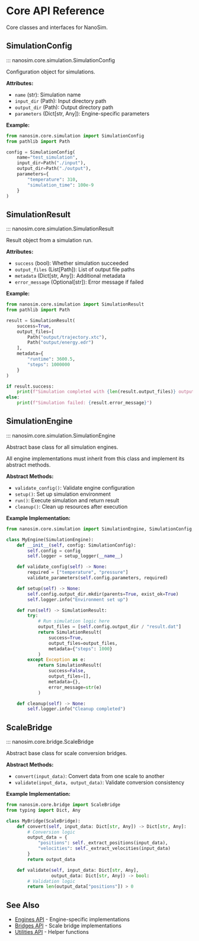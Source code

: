 # Core API Reference

Core classes and interfaces for NanoSim.

## SimulationConfig

::: nanosim.core.simulation.SimulationConfig

Configuration object for simulations.

**Attributes:**

- `name` (str): Simulation name
- `input_dir` (Path): Input directory path
- `output_dir` (Path): Output directory path
- `parameters` (Dict[str, Any]): Engine-specific parameters

**Example:**

```python
from nanosim.core.simulation import SimulationConfig
from pathlib import Path

config = SimulationConfig(
    name="test_simulation",
    input_dir=Path("./input"),
    output_dir=Path("./output"),
    parameters={
        "temperature": 310,
        "simulation_time": 100e-9
    }
)
```

## SimulationResult

::: nanosim.core.simulation.SimulationResult

Result object from a simulation run.

**Attributes:**

- `success` (bool): Whether simulation succeeded
- `output_files` (List[Path]): List of output file paths
- `metadata` (Dict[str, Any]): Additional metadata
- `error_message` (Optional[str]): Error message if failed

**Example:**

```python
from nanosim.core.simulation import SimulationResult
from pathlib import Path

result = SimulationResult(
    success=True,
    output_files=[
        Path("output/trajectory.xtc"),
        Path("output/energy.edr")
    ],
    metadata={
        "runtime": 3600.5,
        "steps": 1000000
    }
)

if result.success:
    print(f"Simulation completed with {len(result.output_files)} output files")
else:
    print(f"Simulation failed: {result.error_message}")
```

## SimulationEngine

::: nanosim.core.simulation.SimulationEngine

Abstract base class for all simulation engines.

All engine implementations must inherit from this class and implement its abstract methods.

**Abstract Methods:**

- `validate_config()`: Validate engine configuration
- `setup()`: Set up simulation environment
- `run()`: Execute simulation and return result
- `cleanup()`: Clean up resources after execution

**Example Implementation:**

```python
from nanosim.core.simulation import SimulationEngine, SimulationConfig, SimulationResult

class MyEngine(SimulationEngine):
    def __init__(self, config: SimulationConfig):
        self.config = config
        self.logger = setup_logger(__name__)

    def validate_config(self) -> None:
        required = ["temperature", "pressure"]
        validate_parameters(self.config.parameters, required)

    def setup(self) -> None:
        self.config.output_dir.mkdir(parents=True, exist_ok=True)
        self.logger.info("Environment set up")

    def run(self) -> SimulationResult:
        try:
            # Run simulation logic here
            output_files = [self.config.output_dir / "result.dat"]
            return SimulationResult(
                success=True,
                output_files=output_files,
                metadata={"steps": 1000}
            )
        except Exception as e:
            return SimulationResult(
                success=False,
                output_files=[],
                metadata={},
                error_message=str(e)
            )

    def cleanup(self) -> None:
        self.logger.info("Cleanup completed")
```

## ScaleBridge

::: nanosim.core.bridge.ScaleBridge

Abstract base class for scale conversion bridges.

**Abstract Methods:**

- `convert(input_data)`: Convert data from one scale to another
- `validate(input_data, output_data)`: Validate conversion consistency

**Example Implementation:**

```python
from nanosim.core.bridge import ScaleBridge
from typing import Dict, Any

class MyBridge(ScaleBridge):
    def convert(self, input_data: Dict[str, Any]) -> Dict[str, Any]:
        # Conversion logic
        output_data = {
            "positions": self._extract_positions(input_data),
            "velocities": self._extract_velocities(input_data)
        }
        return output_data

    def validate(self, input_data: Dict[str, Any],
                 output_data: Dict[str, Any]) -> bool:
        # Validation logic
        return len(output_data["positions"]) > 0
```

## See Also

- [Engines API](engines.md) - Engine-specific implementations
- [Bridges API](bridges.md) - Scale bridge implementations
- [Utilities API](utils.md) - Helper functions
